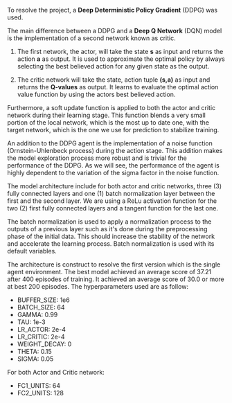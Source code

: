 To resolve the project, a **Deep Deterministic Policy Gradient** (DDPG) was used.

The main difference between a DDPG and a **Deep Q Network** (DQN) model is the implementation of a second network known as critic.
1. The first network, the actor, will take the state **s** as input and returns the action **a** as output. It is used to approximate the optimal policy by always selecting the best believed action for any given state as the output.

2. The critic network will take the state, action tuple **(s,a)** as input and returns the **Q-values** as output. It learns to evaluate the optimal action value function by using the actors best believed action.

Furthermore, a soft update function is applied to both the actor and critic network during their learning stage. This function blends a very small portion of the local network, which is the most up to date one, with the target network, which is the one we use for prediction to stabilize training.

An addition to the DDPG agent is the implementation of a noise function (Ornstein-Uhlenbeck process) during the action stage. This addition makes the model exploration process more robust and is trivial for the performance of the DDPG. As we will see, the performance of the agent is highly dependent to the variation of the sigma factor in the noise function.

The model architecture include for both actor and critic networks, three (3) fully connected layers and one (1) batch normalization layer between the first and the second layer. We are using a ReLu activation function for the two (2) first fully connected layers and a tangent function for the last one.

The batch normalization is used to apply a normalization process to the outputs of a previous layer such as it's done during the preprocessing phase of the initial data. This should increase the stability of the network and accelerate the learning process. Batch normalization is used with its default variables.

The architecture is construct to resolve the first version which is the single agent environment.
The best model achieved an average score of 37.21 after 400 episodes of training. It achieved an average score of 30.0 or more at best 200 episodes. The hyperparameters used are as follow:

* BUFFER_SIZE:  1e6
* BATCH_SIZE:   64
* GAMMA:        0.99
* TAU:          1e-3
* LR_ACTOR:     2e-4
* LR_CRITIC:    2e-4
* WEIGHT_DECAY: 0
* THETA:        0.15
* SIGMA:        0.05

For both Actor and Critic network:
* FC1_UNITS:    64
* FC2_UNITS:    128
